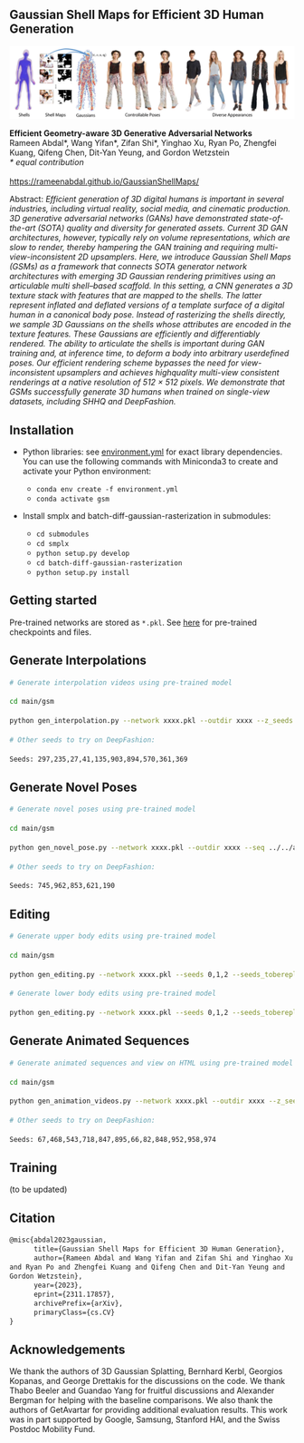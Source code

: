 ## Gaussian Shell Maps for Efficient 3D Human Generation <br>

![Teaser image](./docs/teaser_gsm.png)

**Efficient Geometry-aware 3D Generative Adversarial Networks**<br>
Rameen Abdal*, Wang Yifan*, Zifan Shi*, Yinghao Xu, Ryan Po, Zhengfei Kuang, Qifeng Chen, Dit-Yan Yeung, and Gordon Wetzstein<br>*\* equal contribution*<br>
<br>https://rameenabdal.github.io/GaussianShellMaps/<br>

Abstract: *Efficient generation of 3D digital humans is important
in several industries, including virtual reality, social media,
and cinematic production. 3D generative adversarial networks (GANs) have demonstrated state-of-the-art (SOTA)
quality and diversity for generated assets. Current 3D GAN
architectures, however, typically rely on volume representations, which are slow to render, thereby hampering the GAN
training and requiring multi-view-inconsistent 2D upsamplers. Here, we introduce Gaussian Shell Maps (GSMs) as
a framework that connects SOTA generator network architectures with emerging 3D Gaussian rendering primitives
using an articulable multi shell–based scaffold. In this setting, a CNN generates a 3D texture stack with features that
are mapped to the shells. The latter represent inflated and
deflated versions of a template surface of a digital human
in a canonical body pose. Instead of rasterizing the shells
directly, we sample 3D Gaussians on the shells whose attributes are encoded in the texture features. These Gaussians are efficiently and differentiably rendered. The ability
to articulate the shells is important during GAN training
and, at inference time, to deform a body into arbitrary userdefined poses. Our efficient rendering scheme bypasses the
need for view-inconsistent upsamplers and achieves highquality multi-view consistent renderings at a native resolution of 512 × 512 pixels. We demonstrate that GSMs successfully generate 3D humans when trained on single-view
datasets, including SHHQ and DeepFashion.*


## Installation 


* Python libraries: see [environment.yml](./environment.yml) for exact library dependencies.  You can use the following commands with Miniconda3 to create and activate your Python environment:

  - `conda env create -f environment.yml`
  - `conda activate gsm`

* Install smplx and batch-diff-gaussian-rasterization in submodules:
  - `cd submodules`
  - `cd smplx`
  - `python setup.py develop` 
  - `cd batch-diff-gaussian-rasterization`
  - `python setup.py install`


## Getting started

Pre-trained networks are stored as `*.pkl`. See [here](https://drive.google.com/file/d/19TFlxRnKY5GGI8c7hfL0kiLG_UaP2UWR/view?usp=sharing) for pre-trained checkpoints and files.


## Generate Interpolations

```.bash
# Generate interpolation videos using pre-trained model

cd main/gsm

python gen_interpolation.py --network xxxx.pkl --outdir xxxx --z_seeds 251,58

# Other seeds to try on DeepFashion:

Seeds: 297,235,27,41,135,903,894,570,361,369
```

    
## Generate Novel Poses

```.bash
# Generate novel poses using pre-trained model

cd main/gsm

python gen_novel_pose.py --network xxxx.pkl --outdir xxxx --seq ../../assets/seq_novel_pose.npy --z_seeds 58 --reload_modules True

# Other seeds to try on DeepFashion:

Seeds: 745,962,853,621,190
```

## Editing 

```.bash
# Generate upper body edits using pre-trained model

cd main/gsm

python gen_editing.py --network xxxx.pkl --seeds 0,1,2 --seeds_tobereplaced 6162 --trunc 0.7 --resolution 512 --outdir xxxx --pts_path ../../assets/editing/select_upper.txt --reload_modules True

# Generate lower body edits using pre-trained model

python gen_editing.py --network xxxx.pkl --seeds 0,1,2 --seeds_tobereplaced 6162 --trunc 0.7 --resolution 512 --outdir xxxx --pts_path ../../assets/editing/select_trousersshoes.txt --reload_modules True

```

## Generate Animated Sequences

```.bash
# Generate animated sequences and view on HTML using pre-trained model

cd main/gsm

python gen_animation_videos.py --network xxxx.pkl --outdir xxxx --z_seeds 137

# Other seeds to try on DeepFashion:

Seeds: 67,468,543,718,847,895,66,82,848,952,958,974
```





## Training

(to be updated)


## Citation

```
@misc{abdal2023gaussian,
      title={Gaussian Shell Maps for Efficient 3D Human Generation}, 
      author={Rameen Abdal and Wang Yifan and Zifan Shi and Yinghao Xu and Ryan Po and Zhengfei Kuang and Qifeng Chen and Dit-Yan Yeung and Gordon Wetzstein},
      year={2023},
      eprint={2311.17857},
      archivePrefix={arXiv},
      primaryClass={cs.CV}
}
```


## Acknowledgements

 We thank the authors of 3D Gaussian Splatting, Bernhard Kerbl, Georgios Kopanas, and George Drettakis for the discussions on the code. We thank Thabo Beeler and Guandao Yang for fruitful discussions and Alexander Bergman for helping with the baseline comparisons. We also thank the authors of GetAvartar for providing additional evaluation results. This work was in part supported by Google, Samsung, Stanford HAI, and the Swiss Postdoc Mobility Fund.
